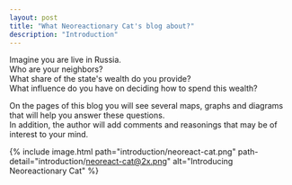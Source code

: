 ```yaml
---
layout: post
title: "What Neoreactionary Cat's blog about?"
description: "Introduction"
---
```


Imagine you are live in Russia.<br/>
Who are your neighbors?<br/>
What share of the state's wealth do you provide?<br/>
What influence do you have on deciding how to spend this wealth?<br/>

On the pages of this blog you will see several maps, graphs and diagrams that will help you answer these questions.<br/>
In addition, the author will add comments and reasonings that may be of interest to your mind.

{% include image.html path="introduction/neoreact-cat.png" path-detail="introduction/neoreact-cat@2x.png" alt="Introducing Neoreactionary Cat" %}
